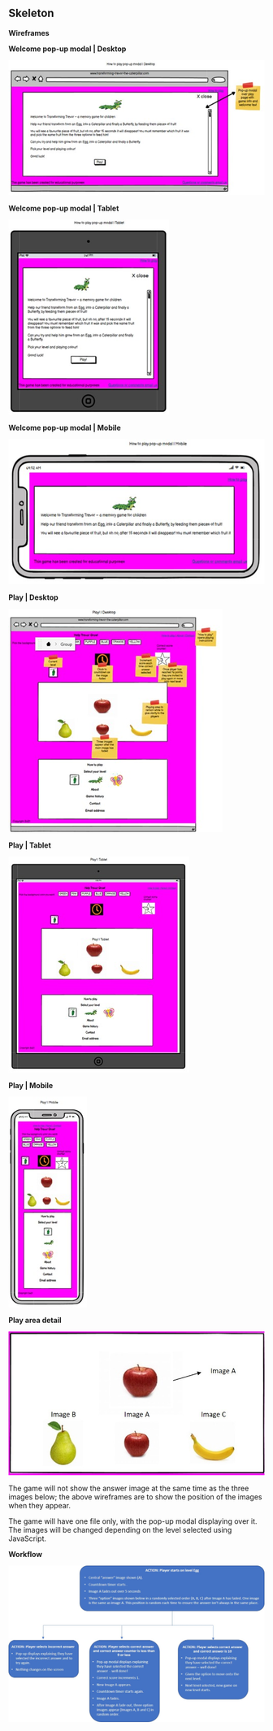 ## Skeleton

**Wireframes**

**Welcome pop-up modal | Desktop**

![wireframe_desktop_welcome](supporting_docs/wireframe_modal_desktop.jpg)

**Welcome pop-up modal | Tablet**

![wireframe_tablet_welcome](supporting_docs/wireframe_modal_tablet.jpg)

**Welcome pop-up modal | Mobile**

![wireframe_mobile_welcome](supporting_docs/wireframe_modal_mobile.jpg)

**Play | Desktop**

![wireframe_desktop_play](supporting_docs/wireframe_play_desktop.jpg)

**Play | Tablet**

![wireframe_tablet_play](supporting_docs/wireframe_play_tablet.jpg)

**Play | Mobile**

![wireframe_mobile_play](supporting_docs/wireframe_play_mobile.jpg)

**Play area detail** <a id="play_detail"></a>

![wireframe_images](supporting_docs/wireframe_images_detail.jpg)

The game will not show the answer image at the same time as the three images below; the above wireframes are to show the position of the images when they appear.

The game will have one file only, with the pop-up modal displaying over it. The images will be changed depending on the level selected using JavaScript.

**Workflow**

![workflow](/supporting_docs/workflow.jpg)
